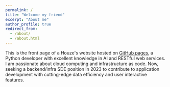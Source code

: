```yaml
---
permalink: /
title: "Welcome my friend"
excerpt: "About me"
author_profile: true
redirect_from: 
  - /about/
  - /about.html
---
```


This is the front page of a Houze's website hosted on [GitHub pages](https://pages.github.com), a Python developer with excellent knowledge in AI and RESTful web services. I am passionate about cloud computing and infrastructure as code. Now, seeking a backend/infra SDE position in 2023 to contribute to application development with cutting-edge data efficiency and user interactive features.   


